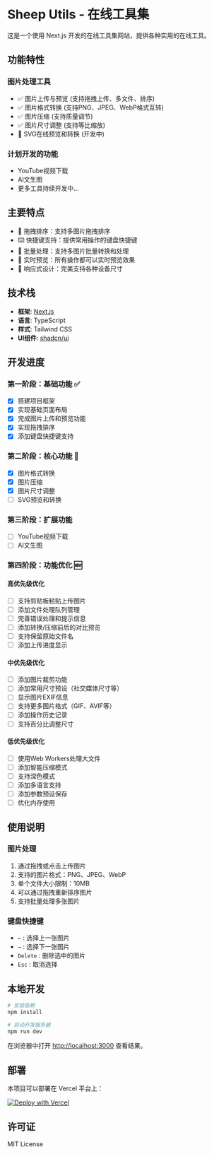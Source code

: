 # Sheep Utils - 在线工具集

这是一个使用 Next.js 开发的在线工具集网站，提供各种实用的在线工具。

## 功能特性

### 图片处理工具
- ✅ 图片上传与预览 (支持拖拽上传、多文件、排序)
- ✅ 图片格式转换 (支持PNG、JPEG、WebP格式互转)
- ✅ 图片压缩 (支持质量调节)
- ✅ 图片尺寸调整 (支持等比缩放)
- 🚧 SVG在线预览和转换 (开发中)

### 计划开发的功能
- YouTube视频下载
- AI文生图
- 更多工具持续开发中...

## 主要特点
- 💫 拖拽排序：支持多图片拖拽排序
- ⌨️ 快捷键支持：提供常用操作的键盘快捷键
- 🎯 批量处理：支持多图片批量转换和处理
- 👀 实时预览：所有操作都可以实时预览效果
- 📱 响应式设计：完美支持各种设备尺寸

## 技术栈
- **框架**: [Next.js](https://nextjs.org/)
- **语言**: TypeScript
- **样式**: Tailwind CSS
- **UI组件**: [shadcn/ui](https://ui.shadcn.com/docs/installation/next)

## 开发进度

### 第一阶段：基础功能 ✅
- [x] 搭建项目框架
- [x] 实现基础页面布局
- [x] 完成图片上传和预览功能
- [x] 实现拖拽排序
- [x] 添加键盘快捷键支持

### 第二阶段：核心功能 🚧
- [x] 图片格式转换
- [x] 图片压缩
- [x] 图片尺寸调整
- [ ] SVG预览和转换

### 第三阶段：扩展功能
- [ ] YouTube视频下载
- [ ] AI文生图

### 第四阶段：功能优化 🆕

#### 高优先级优化
- [ ] 支持剪贴板粘贴上传图片
- [ ] 添加文件处理队列管理
- [ ] 完善错误处理和提示信息
- [ ] 添加转换/压缩前后的对比预览
- [ ] 支持保留原始文件名
- [ ] 添加上传进度显示

#### 中优先级优化
- [ ] 添加图片裁剪功能
- [ ] 添加常用尺寸预设（社交媒体尺寸等）
- [ ] 显示图片EXIF信息
- [ ] 支持更多图片格式（GIF、AVIF等）
- [ ] 添加操作历史记录
- [ ] 支持百分比调整尺寸

#### 低优先级优化
- [ ] 使用Web Workers处理大文件
- [ ] 添加智能压缩模式
- [ ] 支持深色模式
- [ ] 添加多语言支持
- [ ] 添加参数预设保存
- [ ] 优化内存使用

## 使用说明

### 图片处理
1. 通过拖拽或点击上传图片
2. 支持的图片格式：PNG、JPEG、WebP
3. 单个文件大小限制：10MB
4. 可以通过拖拽重新排序图片
5. 支持批量处理多张图片

### 键盘快捷键
- `←` : 选择上一张图片
- `→` : 选择下一张图片
- `Delete` : 删除选中的图片
- `Esc` : 取消选择

## 本地开发

```bash
# 安装依赖
npm install

# 启动开发服务器
npm run dev
```

在浏览器中打开 [http://localhost:3000](http://localhost:3000) 查看结果。

## 部署

本项目可以部署在 Vercel 平台上：

[![Deploy with Vercel](https://vercel.com/button)](https://vercel.com/new/clone?repository-url=https://github.com/yourusername/sheep-utils)

## 许可证

MIT License
